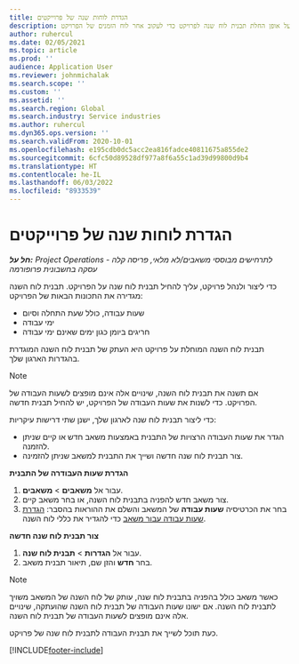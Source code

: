 ```yaml
---
title: הגדרת לוחות שנה של פרוייקטים
description: מאמר זה מספק מידע על אופן החלת תבנית לוח שנה לפרויקט כדי לעקוב אחר לוח הזמנים של הפרויקט.
author: ruhercul
ms.date: 02/05/2021
ms.topic: article
ms.prod: ''
audience: Application User
ms.reviewer: johnmichalak
ms.search.scope: ''
ms.custom: ''
ms.assetid: ''
ms.search.region: Global
ms.search.industry: Service industries
ms.author: ruhercul
ms.dyn365.ops.version: ''
ms.search.validFrom: 2020-10-01
ms.openlocfilehash: e195cdb0dc5acc2ea816fadce40811675a855de2
ms.sourcegitcommit: 6cfc50d89528df977a8f6a55c1ad39d99800d9b4
ms.translationtype: HT
ms.contentlocale: he-IL
ms.lasthandoff: 06/03/2022
ms.locfileid: "8933539"
---
```

# <a name="define-project-calendars"></a>הגדרת לוחות שנה של פרוייקטים

_**חל על:** Project Operations לתרחישים מבוססי משאבים/לא מלאי, פריסה קלה - עסקה בחשבונית פרופורמה_

כדי ליצור ולנהל פרויקט, עליך להחיל תבנית לוח שנה על הפרויקט. תבנית לוח השנה מגדירה את התכונות הבאות של הפרויקט:

- שעות עבודה, כולל שעת התחלה וסיום
- ימי עבודה
- חריגים ביומן כגון ימים שאינם ימי עבודה

תבנית לוח השנה המוחלת על פרויקט היא העתק של תבנית לוח השנה המוגדרת בהגדרות הארגון שלך.

> [!NOTE]
> אם תשנה את תבנית לוח השנה, שינויים אלה אינם מופצים לשעות העבודה של הפרויקט. כדי לשנות את שעות העבודה של הפרויקט, יש להחיל תבנית חדשה.

כדי ליצור תבנית לוח שנה לארגון שלך, ישנן שתי דרישות עיקריות:

- הגדר את שעות העבודה הרצויות של התבנית באמצעות משאב חדש או קיים שניתן להזמנה.
- צור תבנית לוח שנה חדשה ושייך את התבנית למשאב שניתן להזמינה.

**הגדרת שעות העבודרה של התבנית**

1. עבור אל **משאבים** \> **משאבים**.
2. צור משאב חדש להפניה בתבנית לוח השנה, או בחר משאב קיים.
3. בחר את הכרטיסיה **שעות עבודה** של המשאב והשלם את ההוראות בהסבר: [הגדרת שעות עבודה עבור משאב](/dynamics365/field-service/set-work-hours-resource) כדי להגדיר את כללי לוח השנה.

**צור תבנית לוח שנה חדשה**

1. עבור אל **הגדרות** \> **תבנית לוח שנה**.
2. בחר **חדש** והזן שם, תיאור תבנית משאב.

> [!NOTE]
> כאשר משאב כולל בהפניה בתבנית לוח שנה, עותק של לוח השנה של המשאב משויך לתבנית לוח השנה. אם ישונו שעות העבודה של תבנית לוח השנה שהועתקה, שינויים אלה אינם מופצים לשעות העבודה של תבנית לוח השנה.

כעת תוכל לשייך את תבנית העבודה לתבנית לוח שנה של פרויקט.


[!INCLUDE[footer-include](../includes/footer-banner.md)]

